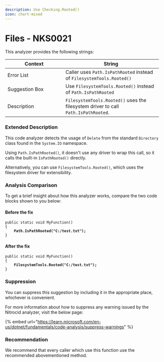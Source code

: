 ```yaml
---
description: Use Checking.Rooted()
icon: chart-mixed
---
```


# Files - NKS0021

This analyzer provides the following strings:

<table><thead><tr><th width="174">Context</th><th>String</th></tr></thead><tbody><tr><td>Error List</td><td>Caller uses <code>Path.IsPathRooted</code> instead of <code>FilesystemTools.Rooted()</code></td></tr><tr><td>Suggestion Box</td><td>Use <code>FilesystemTools.Rooted()</code> instead of <code>Path.IsPathRooted</code></td></tr><tr><td>Description</td><td><code>FilesystemTools.Rooted()</code> uses the filesystem driver to call <code>Path.IsPathRooted</code>.</td></tr></tbody></table>

### Extended Description

This code analyzer detects the usage of `Delete` from the standard `Directory` class found in the `System.IO` namespace.

Using `Path.IsPathRooted()`, it doesn't use any driver to wrap this call, so it calls the built-in `IsPathRooted()` directly.

Alternatively, you can use `FilesystemTools.Rooted()`, which uses the filesystem driver for extensibility.

### Analysis Comparison

To get a brief insight about how this analyzer works, compare the two code blocks shown to you below:

#### Before the fix

<pre class="language-csharp" data-title="Somewhere in your mod code..." data-line-numbers><code class="lang-csharp">public static void MyFunction()
{
<strong>    Path.IsPathRooted("C:/test.txt");
</strong>}
</code></pre>

#### After the fix

<pre class="language-csharp" data-title="Somewhere in your mod code..." data-line-numbers><code class="lang-csharp">public static void MyFunction()
{
<strong>    FilesystemTools.Rooted("C:/test.txt");
</strong>}
</code></pre>

### Suppression

You can suppress this suggestion by including it in the appropriate place, whichever is convenient.

For more information about how to suppress any warning issued by the Nitrocid analyzer, visit the below page:

{% embed url="https://learn.microsoft.com/en-us/dotnet/fundamentals/code-analysis/suppress-warnings" %}

### Recommendation

We recommend that every caller which use this function use the recommended abovementioned method.

